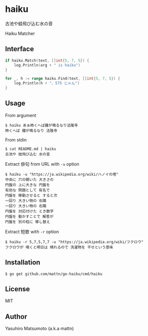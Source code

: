 # haiku

古池や蛙飛び込む水の音

Haiku Matcher

## Interface

```go
if haiku.Match(text, []int{5, 7, 5}) {
    log.Println(arg + " is haiku")
}
```

```go
for _, h := range haiku.Find(text, []int{5, 7, 5}) {
    log.Println(h + "、575 じゃん")
}
```

## Usage

From argument

```
$ haiku あぁ柿くへば鐘が鳴るなり法隆寺
柿くへば 鐘が鳴るなり 法隆寺
```

From stdin

```
$ cat README.md | haiku
古池や 蛙飛び込む 水の音
```

Extract 俳句 from URL with `-u` option

```
$ haiku -u "https://ja.wikipedia.org/wiki/ハノイの塔"
中央に 穴の開いた 大きさの
円盤の 上に大きな 円盤を
有効な 問題として 有名で
円盤を 移動させると すると次
一回り 大きい物の 右隣
一回り 大きい物の 右隣
円盤を 対応付けた とき数字
円盤を 動かすことで 解答が
円盤を 別の柱に 移し替え
```

Extract 短歌 with `-r` option

```
$ haiku -r 5,7,5,7,7 -u "https://ja.wikipedia.org/wiki/フクロウ"
フクロウが 鳴くと明日は 晴れるので 洗濯物を 干せという意味
```

## Installation

```
$ go get github.com/mattn/go-haiku/cmd/haiku
```

## License

MIT

## Author

Yasuhiro Matsumoto (a.k.a mattn)

